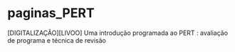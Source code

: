 # paginas_PERT
[DIGITALIZAÇÃO][LIVOO] Uma introdução programada ao PERT : avaliação de programa e técnica de revisão
